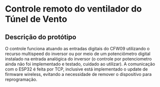 # Controle remoto do ventilador do Túnel de Vento

## Descrição do protótipo
O controle funciona atuando as entradas digitais do CFW09 utilizando o recurso multispeed do inversor ou por meio de um potenciômetro digital instalado na entrada analógica do inversor (o controle por potenciometro ainda não foi implementado e testado, cuidado ao utilizar). A comunicação com o ESP32 é feita por TCP, inclusive está implementado o update de firmware wireless, evitando a necessidade de remover o dispositivo para reprogramação. 

